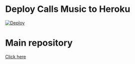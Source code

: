 # Deploy Calls Music to Heroku

[![Deploy](https://www.herokucdn.com/deploy/button.svg)](https://heroku.com/deploy?template=https://github.com/naitikraj3101/nrcallsmusicHeroku/)

# Main repository

[Click here](https://github.com/naitikraj3101/nrcallsmusic)
